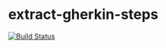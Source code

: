 # extract-gherkin-steps

[![Build Status](https://travis-ci.org/lewisp6/extract-gherkin-steps.svg?branch=master)](https://travis-ci.org/lewisp6/extract-gherkin-steps)
